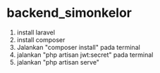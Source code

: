 # backend_simonkelor

1. install laravel
2. install composer
3. Jalankan "composer install" pada terminal
4. jalankan "php artisan jwt:secret" pada terminal
5. jalankan "php artisan serve"
